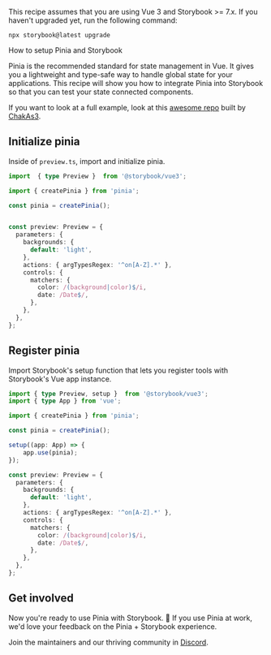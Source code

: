 <div class="aside aside__no-top">

This recipe assumes that you are using Vue 3 and Storybook >= 7.x. If you haven't upgraded yet, run the following command:

```shell
npx storybook@latest upgrade
```

</div>

<RecipeHeader>

How to setup Pinia and Storybook

</RecipeHeader>

Pinia is the recommended standard for state management in Vue. It gives you a lightweight and type-safe way to handle global state for your applications. This recipe will show you how to integrate Pinia into Storybook so that you can test your state connected components.

If you want to look at a full example, look at this [awesome repo](https://github.com/chakAs3/vue3-pinia-storybook/tree/main) built by [ChakAs3](https://github.com/chakAs3).

## Initialize pinia

Inside of `preview.ts`, import and initialize pinia.

```ts
import  { type Preview }  from '@storybook/vue3';

import { createPinia } from 'pinia';

const pinia = createPinia();


const preview: Preview = {
  parameters: {
    backgrounds: {
      default: 'light',
    },
    actions: { argTypesRegex: '^on[A-Z].*' },
    controls: {
      matchers: {
        color: /(background|color)$/i,
        date: /Date$/,
      },
    },
  },
};
```

## Register pinia

Import Storybook's setup function that lets you register tools with Storybook's Vue app instance.

```ts
import { type Preview, setup }  from '@storybook/vue3';
import { type App } from 'vue';

import { createPinia } from 'pinia';

const pinia = createPinia();

setup((app: App) => {
    app.use(pinia);
});

const preview: Preview = {
  parameters: {
    backgrounds: {
      default: 'light',
    },
    actions: { argTypesRegex: '^on[A-Z].*' },
    controls: {
      matchers: {
        color: /(background|color)$/i,
        date: /Date$/,
      },
    },
  },
};
```

## Get involved

Now you're ready to use Pinia with Storybook. 🎉 If you use Pinia at work, we'd love your feedback on the Pinia + Storybook experience.

Join the maintainers and our thriving community in [Discord](https://discord.gg/storybook).
